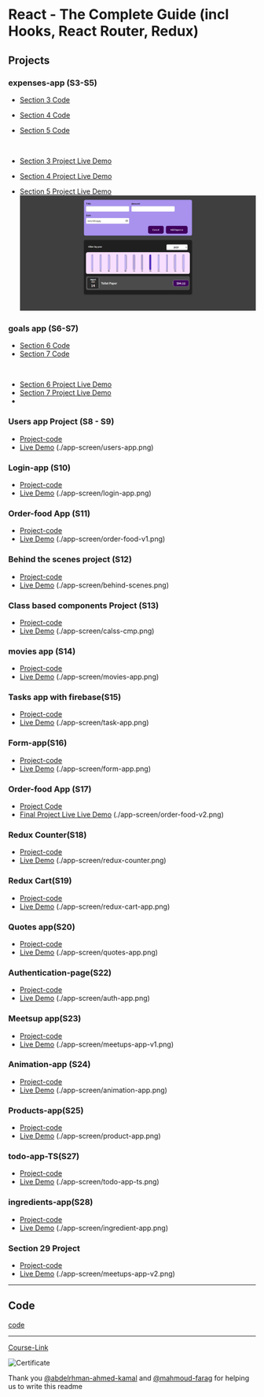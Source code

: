# React - The Complete Guide (incl Hooks, React Router, Redux)

## Projects

### expenses-app (S3-S5)

- [Section 3 Code](./Projects/Expenses-app/S03-project)
- [Section 4 Code](./Projects/Expenses-app/S04-project/)
- [Section 5 Code](./Projects/Expenses-app/S05-project/)

  <br/>

- [Section 3 Project Live Demo](https://expenses-app-v1.netlify.app/)
- [Section 4 Project Live Demo](https://expenses-app-v2.netlify.app/)
- [Section 5 Project Live Demo](https://expenses-app-v3.netlify.app/)
  <br/>
  ![alt text](./app-screen/expenses-app.png)

### goals app (S6-S7)

- [Section 6 Code](./Projects/goals-app/S06-project/)
- [Section 7 Code](./Projects/goals-app/S07-project/)

<br/>

- [Section 6 Project Live Demo](https://goals-app-v1.netlify.app)
- [Section 7 Project Live Demo](https://goals-app-v2.netlify.app)
- [](./app-screen/goals-app.png)

### Users app Project (S8 - S9)

- [Project-code](./Projects/section-8-9-project)
- [Live Demo](https://users-app5.netlify.app/)
  (./app-screen/users-app.png)

### Login-app (S10)

- [Project-code](./Projects/Login-app-s10/)
- [Live Demo](https://login-app-5.netlify.app/)
  (./app-screen/login-app.png)

### Order-food App (S11)

- [Project-code](./Projects/order-food-app/S11-project/)
- [Live Demo](https://order-app-v1.netlify.app/)
  (./app-screen/order-food-v1.png)

### Behind the scenes project (S12)

- [Project-code](./Projects/S12-project)
- [Live Demo](https://behind-the-scenes.netlify.app/)
  (./app-screen/behind-scenes.png)

### Class based components Project (S13)

- [Project-code](./Projects/S13-project)
- [Live Demo](https://class-component.netlify.app/)
  (./app-screen/calss-cmp.png)

### movies app (S14)

- [Project-code](./Projects/movies-app)
- [Live Demo](https://movies-app-5.netlify.app/)
  (./app-screen/movies-app.png)

### Tasks app with firebase(S15)

- [Project-code](./Projects/task-app-firbase/)
- [Live Demo](https://task-app-5.netlify.app/)
  (./app-screen/task-app.png)

### Form-app(S16)

- [Project-code](./Projects/form-app)
- [Live Demo](https://form-app-5.netlify.app/)
  (./app-screen/form-app.png)

### Order-food App (S17)

- [Project Code](./Projects/order-food-app/S17-project/)
- [Final Project Live Live Demo](https://order-app-v2.netlify.app/)
  (./app-screen/order-food-v2.png)

### Redux Counter(S18)

- [Project-code](./Projects/redux-counter)
- [Live Demo](https://redux-counter-5.netlify.app/)
  (./app-screen/redux-counter.png)

### Redux Cart(S19)

- [Project-code](./Projects/redux-cart)
- [Live Demo](https://redux-cart-5.netlify.app/)
  (./app-screen/redux-cart-app.png)

### Quotes app(S20)

- [Project-code](./Projects/quotes-app)
- [Live Demo](https://quotes-app-5.netlify.app/quotes)
  (./app-screen/quotes-app.png)

### Authentication-page(S22)

- [Project-code](./Projects/Authentication-page)
- [Live Demo](https://authentication-page-5.netlify.app/)
  (./app-screen/auth-app.png)

### Meetsup app(S23)

- [Project-code](./Projects/meetsup-app)
- [Live Demo](https://nextjs-c793fgd1l-youssef548.vercel.app/)
  (./app-screen/meetups-app-v1.png)

### Animation-app (S24)

- [Project-code](./Projects/animation-app)
- [Live Demo](https://animation-app-5.netlify.app/)
  (./app-screen/animation-app.png)

### Products-app(S25)

- [Project-code](./Projects/Products-app)
- [Live Demo](https://products-app-5.netlify.app/)
  (./app-screen/product-app.png)

### todo-app-TS(S27)

- [Project-code](./Projects/todo-app-TS)
- [Live Demo](https://todo-ts-app-5.netlify.app/)
  (./app-screen/todo-app-ts.png)

### ingredients-app(S28)

- [Project-code](./Projects/ingredients-app/)
- [Live Demo](https://ingredient-app-5.netlify.app/)
  (./app-screen/ingredient-app.png)

### Section 29 Project

- [Project-code](./Projects/Section-29/)
- [Live Demo](https://meetups-v2.netlify.app/)
  (./app-screen/meetups-app-v2.png)

---

## Code

[code](Code)

---

[Course-Link](https://www.udemy.com/course/react-the-complete-guide-incl-redux/)<br>

![Certificate](https://udemy-certificate.s3.amazonaws.com/image/UC-b623415c-a811-404a-be01-fffb614f1bf9.jpg?v=1660585350000)
<br>

Thank you [@abdelrhman-ahmed-kamal](https://github.com/Abdelrhman-ahmed-kamal) and [@mahmoud-farag](https://github.com/mahmoud-farag) for helping us to write this readme
